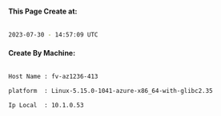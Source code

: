 
   
#### This Page Create at:

```bash

2023-07-30 - 14:57:09 UTC

```

#### Create By Machine:

```bash

Host Name : fv-az1236-413

platform  : Linux-5.15.0-1041-azure-x86_64-with-glibc2.35

Ip Local  : 10.1.0.53

```

